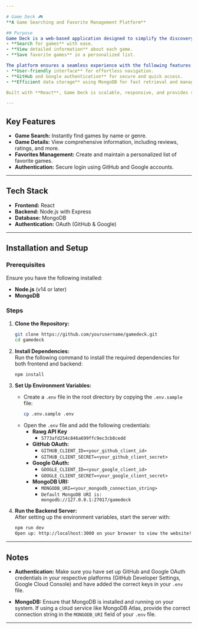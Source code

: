 ```yaml
---

# Game Deck 🎮  
**A Game Searching and Favorite Management Platform**  

## Purpose  
Game Deck is a web-based application designed to simplify the discovery and management of games. With Game Deck, users can:  
- **Search for games** with ease.  
- **View detailed information** about each game.  
- **Save favorite games** in a personalized list.  

The platform ensures a seamless experience with the following features:  
- **User-friendly interface** for effortless navigation.  
- **GitHub and Google authentication** for secure and quick access.  
- **Efficient data storage** using MongoDB for fast retrieval and management of game data.  

Built with **React**, Game Deck is scalable, responsive, and provides smooth interactions to its users.  

---
```


## Key Features  
- **Game Search:** Instantly find games by name or genre.  
- **Game Details:** View comprehensive information, including reviews, ratings, and more.  
- **Favorites Management:** Create and maintain a personalized list of favorite games.  
- **Authentication:** Secure login using GitHub and Google accounts.  

---

## Tech Stack  
- **Frontend:** React  
- **Backend:** Node.js with Express  
- **Database:** MongoDB  
- **Authentication:** OAuth (GitHub & Google)  

---

## Installation and Setup  

### Prerequisites  
Ensure you have the following installed:  
- **Node.js** (v14 or later)  
- **MongoDB**  

### Steps  

1. **Clone the Repository:**  
   ```bash
   git clone https://github.com/yourusername/gamedeck.git
   cd gamedeck
   ```

2. **Install Dependencies:**  
   Run the following command to install the required dependencies for both frontend and backend:  
   ```bash
   npm install
   ```

3. **Set Up Environment Variables:**  
   - Create a `.env` file in the root directory by copying the `.env.sample` file:
     ```bash
     cp .env.sample .env
     ```
   - Open the `.env` file and add the following credentials:
     - **Rawg API Key**
       - `5773afd254c846a699ffc9ec3cb8cedd` 
     - **GitHub OAuth:**  
       - `GITHUB_CLIENT_ID=<your_github_client_id>`
       - `GITHUB_CLIENT_SECRET=<your_github_client_secret>`
     - **Google OAuth:**  
       - `GOOGLE_CLIENT_ID=<your_google_client_id>`
       - `GOOGLE_CLIENT_SECRET=<your_google_client_secret>`
     - **MongoDB URI:**  
       - `MONGODB_URI=<your_mongodb_connection_string>`
       - `Default MongoDB URI is: mongodb://127.0.0.1:27017/gamedeck`

4. **Run the Backend Server:**  
   After setting up the environment variables, start the server with:
   ```bash
   npm run dev
   Open up: http://localhost:3000 on your browser to view the website!
   ```

---

## Notes
- **Authentication:** Make sure you have set up GitHub and Google OAuth credentials in your respective platforms (GitHub Developer Settings, Google Cloud Console) and have added the correct keys in your `.env` file.
  
- **MongoDB:** Ensure that MongoDB is installed and running on your system. If using a cloud service like MongoDB Atlas, provide the correct connection string in the `MONGODB_URI` field of your `.env` file.

---
